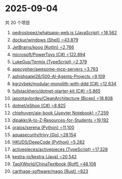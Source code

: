 # 2025-09-04

共 20 个项目

<!-- BEGIN GITHUB -->
<!-- 最后更新时间 2025-09-04 01:07:12 +0800 -->
1. [pedroslopez/whatsapp-web.js (JavaScript) ⭐18,562](https://github.com/pedroslopez/whatsapp-web.js)
1. [dockur/windows (Shell) ⭐43,879](https://github.com/dockur/windows)
1. [JetBrains/koog (Kotlin) ⭐2,766](https://github.com/JetBrains/koog)
1. [microsoft/PowerToys (C#) ⭐122,894](https://github.com/microsoft/PowerToys)
1. [LukeGus/Termix (TypeScript) ⭐2,379](https://github.com/LukeGus/Termix)
1. [appcypher/awesome-mcp-servers ⭐3,793](https://github.com/appcypher/awesome-mcp-servers)
1. [ashishpatel26/500-AI-Agents-Projects ⭐9,109](https://github.com/ashishpatel26/500-AI-Agents-Projects)
1. [kgrzybek/modular-monolith-with-ddd (C#) ⭐12,634](https://github.com/kgrzybek/modular-monolith-with-ddd)
1. [fullstackhero/dotnet-starter-kit (C#) ⭐5,865](https://github.com/fullstackhero/dotnet-starter-kit)
1. [jasontaylordev/CleanArchitecture (Bicep) ⭐18,808](https://github.com/jasontaylordev/CleanArchitecture)
1. [dotnet/eShop (C#) ⭐8,825](https://github.com/dotnet/eShop)
1. [chiphuyen/aie-book (Jupyter Notebook) ⭐7,259](https://github.com/chiphuyen/aie-book)
1. [dipakkr/A-to-Z-Resources-for-Students ⭐19,192](https://github.com/dipakkr/A-to-Z-Resources-for-Students)
1. [oraios/serena (Python) ⭐11,100](https://github.com/oraios/serena)
1. [aquasecurity/trivy (Go) ⭐28,154](https://github.com/aquasecurity/trivy)
1. [HKUDS/DeepCode (Python) ⭐5,282](https://github.com/HKUDS/DeepCode)
1. [activepieces/activepieces (TypeScript) ⭐17,328](https://github.com/activepieces/activepieces)
1. [kestra-io/kestra (Java) ⭐20,542](https://github.com/kestra-io/kestra)
1. [TapXWorld/ChinaTextbook (Roff) ⭐48,108](https://github.com/TapXWorld/ChinaTextbook)
1. [carthage-software/mago (Rust) ⭐823](https://github.com/carthage-software/mago)
<!-- END GITHUB -->